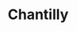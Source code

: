 ---
layout: recette
categories: [recettes]
hidden: true
lang: fr
sitemap: true
title: Chantilly
type: condiment
recettes:
  Classique:
    ingredients: 
      - nom: crème fleurette 
        qte: 500
        unite: mL
        variable: true
      - nom: sucre glace
        qte: 50
        unite: gr
      - nom: vanille liquide
        qte: 0.5
        unite: cuillère à café
    preconditions:
      - "Tout doit être froid, donc mettre au congélateur pendant 10 minutes : la crème, le saladier, les fouets du batteur"
    etapes:
      - label: Préparation
        details:
          - Mélanger la crème avec le sucre glace et la vanille liquide
          - Battre la crème au batteur électrique jusqu'à obtention de la consistence voulue
---